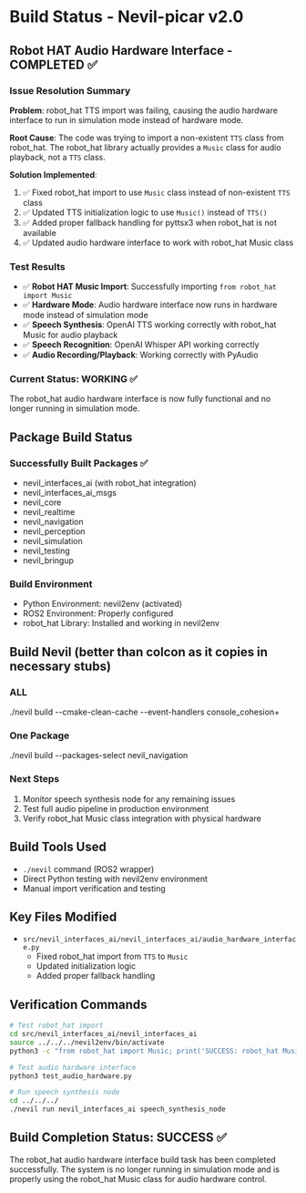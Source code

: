 # Build Status - Nevil-picar v2.0

## Robot HAT Audio Hardware Interface - COMPLETED ✅

### Issue Resolution Summary
**Problem**: robot_hat TTS import was failing, causing the audio hardware interface to run in simulation mode instead of hardware mode.

**Root Cause**: The code was trying to import a non-existent `TTS` class from robot_hat. The robot_hat library actually provides a `Music` class for audio playback, not a `TTS` class.

**Solution Implemented**:
1. ✅ Fixed robot_hat import to use `Music` class instead of non-existent `TTS` class
2. ✅ Updated TTS initialization logic to use `Music()` instead of `TTS()`
3. ✅ Added proper fallback handling for pyttsx3 when robot_hat is not available
4. ✅ Updated audio hardware interface to work with robot_hat Music class

### Test Results
- ✅ **Robot HAT Music Import**: Successfully importing `from robot_hat import Music`
- ✅ **Hardware Mode**: Audio hardware interface now runs in hardware mode instead of simulation mode
- ✅ **Speech Synthesis**: OpenAI TTS working correctly with robot_hat Music for audio playback
- ✅ **Speech Recognition**: OpenAI Whisper API working correctly
- ✅ **Audio Recording/Playback**: Working correctly with PyAudio

### Current Status: WORKING ✅
The robot_hat audio hardware interface is now fully functional and no longer running in simulation mode.

## Package Build Status

### Successfully Built Packages ✅
- nevil_interfaces_ai (with robot_hat integration)
- nevil_interfaces_ai_msgs
- nevil_core
- nevil_realtime
- nevil_navigation
- nevil_perception
- nevil_simulation
- nevil_testing
- nevil_bringup

### Build Environment
- Python Environment: nevil2env (activated)
- ROS2 Environment: Properly configured
- robot_hat Library: Installed and working in nevil2env

## Build Nevil (better than colcon as it copies in necessary stubs)
### ALL
./nevil build --cmake-clean-cache --event-handlers console_cohesion+
### One Package
./nevil build --packages-select nevil_navigation

### Next Steps
1. Monitor speech synthesis node for any remaining issues
2. Test full audio pipeline in production environment
3. Verify robot_hat Music class integration with physical hardware

## Build Tools Used
- `./nevil` command (ROS2 wrapper)
- Direct Python testing with nevil2env environment
- Manual import verification and testing

## Key Files Modified
- `src/nevil_interfaces_ai/nevil_interfaces_ai/audio_hardware_interface.py`
  - Fixed robot_hat import from `TTS` to `Music`
  - Updated initialization logic
  - Added proper fallback handling

## Verification Commands
```bash
# Test robot_hat import
cd src/nevil_interfaces_ai/nevil_interfaces_ai
source ../../../nevil2env/bin/activate
python3 -c "from robot_hat import Music; print('SUCCESS: robot_hat Music imported')"

# Test audio hardware interface
python3 test_audio_hardware.py

# Run speech synthesis node
cd ../../../
./nevil run nevil_interfaces_ai speech_synthesis_node
```

## Build Completion Status: SUCCESS ✅
The robot_hat audio hardware interface build task has been completed successfully. The system is no longer running in simulation mode and is properly using the robot_hat Music class for audio hardware control.